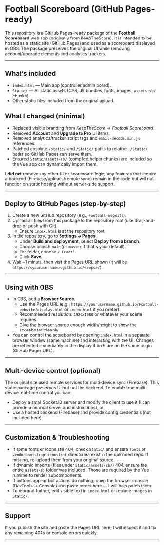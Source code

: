 # Football Scoreboard (GitHub Pages-ready)

This repository is a GitHub Pages–ready package of the **Football Scoreboard** web app (originally from KeepTheScore). It is intended to be hosted as a static site (GitHub Pages) and used as a scoreboard displayed in OBS. The package preserves the original UI while removing account/upgrade elements and analytics trackers.

---

## What’s included
- `index.html` — Main app (controller/admin board).
- `Static/` — All static assets (CSS, JS bundles, fonts, images, `assets-sb/` chunks).
- Other static files included from the original upload.

## What I changed (minimal)
- Replaced visible branding from *KeepTheScore* → *Football Scoreboard*.
- Removed **Account** and **Upgrade to Pro** UI items.
- Removed analytics/tracker script tags and `email-decode.min.js` references.
- Patched absolute `/static/` and `/Static/` paths to relative `./Static/` paths so GitHub Pages can serve them.
- Ensured `Static/assets-sb/` (compiled helper chunks) are included so the Vue app can dynamically import them.

I **did not** remove any other UI or scoreboard logic; any features that require a backend (Firebase/uploads/remote sync) remain in the code but will not function on static hosting without server-side support.

---

## Deploy to GitHub Pages (step-by-step)

1. Create a new GitHub repository (e.g., `Football-website`).
2. Upload all files from this package to the repository root (use drag-and-drop or push with Git).
   - Ensure `index.html` is at the repository root.
3. In the repository, go to **Settings → Pages**.
   - Under **Build and deployment**, select **Deploy from a branch**.
   - Choose branch `main` (or `master` if that's your default).
   - For folder, choose `/ (root)`.
   - Click **Save**.
4. Wait ~1 minute, then visit the Pages URL shown (it will be `https://<yourusername>.github.io/<repo>/`).

---

## Using with OBS

- In OBS, add a **Browser Source**.
  - Use the Pages URL (e.g., `https://yourusername.github.io/Football-website/display.html` or `index.html` if you prefer).
  - Recommended resolution: `1920x1080` or whatever your scene requires.
  - Give the browser source enough width/height to show the scoreboard cleanly.
- You can control the scoreboard by opening `index.html` in a separate browser window (same machine) and interacting with the UI. Changes are reflected immediately in the display if both are on the same origin (GitHub Pages URL).

---

## Multi-device control (optional)
The original site used remote services for multi-device sync (Firebase). This static package preserves UI but not the backend. To enable true multi-device real-time control you can:

- Deploy a small Socket.IO server and modify the client to use it (I can provide a minimal server and instructions), or
- Use a hosted backend (Firebase) and provide config credentials (not included here).

---

## Customization & Troubleshooting

- If some fonts or icons still 404, check `Static/` and ensure `fonts` or `vendorbootstrap-iconsfont` directories exist in the uploaded repo. If missing, re-upload them from your original source.
- If dynamic imports (files under `Static/assets-sb/`) 404, ensure the entire `assets-sb` folder was included. Those are required by the Vue runtime to render subcomponents.
- If buttons appear but actions do nothing, open the browser console (DevTools → Console) and paste errors here — I will help patch them.
- To rebrand further, edit visible text in `index.html` or replace images in `Static/`.

---

## Support
If you publish the site and paste the Pages URL here, I will inspect it and fix any remaining 404s or console errors quickly.

---
